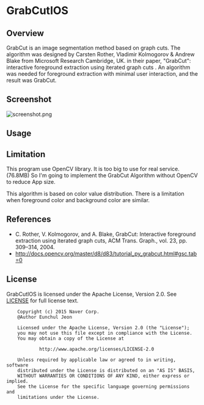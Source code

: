 # GrabCutIOS

## Overview
GrabCut is an image segmentation method based on graph cuts. The algorithm was designed by Carsten Rother, Vladimir Kolmogorov & Andrew Blake from Microsoft Research Cambridge, UK. in their paper, "GrabCut": interactive foreground extraction using iterated graph cuts . An algorithm was needed for foreground extraction with minimal user interaction, and the result was GrabCut.

## Screenshot
![screenshot.png](/files/79285)

## Usage

## Limitation
This program use OpenCV library.
It is too big to use for real service.(76.8MB)
So I'm going to implement the GrabCut Algorithm without OpenCV to reduce App size.

This algorithm is based on color value distribution. 
There is a limitation when foreground color and background color are similar.

## References
* C. Rother, V. Kolmogorov, and A. Blake, GrabCut: Interactive foreground extraction using iterated graph cuts, ACM Trans. Graph., vol. 23, pp. 309–314, 2004.
* http://docs.opencv.org/master/d8/d83/tutorial_py_grabcut.html#gsc.tab=0

## License
GrabCutIOS is licensed under the Apache License, Version 2.0.
See [LICENSE](/files/79302) for full license text.

        Copyright (c) 2015 Naver Corp.
        @Author Eunchul Jeon

        Licensed under the Apache License, Version 2.0 (the "License");
        you may not use this file except in compliance with the License.
        You may obtain a copy of the License at

                http://www.apache.org/licenses/LICENSE-2.0

        Unless required by applicable law or agreed to in writing, software
        distributed under the License is distributed on an "AS IS" BASIS,
        WITHOUT WARRANTIES OR CONDITIONS OF ANY KIND, either express or implied.
        See the License for the specific language governing permissions and
        limitations under the License.
